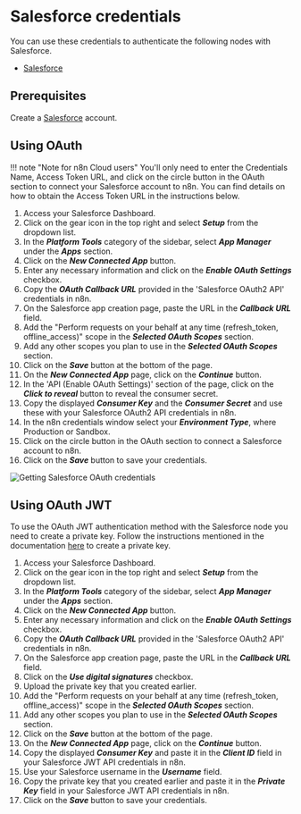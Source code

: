 # Salesforce credentials

You can use these credentials to authenticate the following nodes with Salesforce.

- [Salesforce](/integrations/builtin/app-nodes/n8n-nodes-base.salesforce/)

## Prerequisites

Create a [Salesforce](https://www.salesforce.com/) account.

## Using OAuth

!!! note "Note for n8n Cloud users"
    You'll only need to enter the Credentials Name, Access Token URL, and click on the circle button in the OAuth section to connect your Salesforce account to n8n. You can find details on how to obtain the Access Token URL in the instructions below.


1. Access your Salesforce Dashboard.
2. Click on the gear icon in the top right and select ***Setup*** from the dropdown list.
3. In the ***Platform Tools*** category of the sidebar, select ***App Manager*** under the ***Apps*** section.
4. Click on the ***New Connected App*** button.
5. Enter any necessary information and click on the ***Enable OAuth Settings*** checkbox.
6. Copy the ***OAuth Callback URL*** provided in the 'Salesforce OAuth2 API' credentials in n8n.
7. On the Salesforce app creation page, paste the URL in the ***Callback URL*** field.
8. Add the "Perform requests on your behalf at any time (refresh_token, offline_access)" scope in the ***Selected OAuth Scopes*** section.
9. Add any other scopes you plan to use in the  ***Selected OAuth Scopes*** section.
10. Click on the ***Save*** button at the bottom of the page.
11. On the ***New Connected App*** page, click on the ***Continue*** button.
12. In the 'API (Enable OAuth Settings)' section of the page, click on the ***Click to reveal*** button to reveal the consumer secret.
13. Copy the displayed ***Consumer Key*** and the ***Consumer Secret*** and use these with your Salesforce OAuth2 API credentials in n8n.
14. In the n8n credentials window select your ***Environment Type***, where Production or Sandbox.
15. Click on the circle button in the OAuth section to connect a Salesforce account to n8n.
16. Click on the ***Save*** button to save your credentials.

![Getting Salesforce OAuth credentials](/_images/integrations/builtin/credentials/salesforce/using-oauth.gif)

## Using OAuth JWT

To use the OAuth JWT authentication method with the Salesforce node you need to create a private key. Follow the instructions mentioned in the documentation [here](https://developer.salesforce.com/docs/atlas.en-us.sfdx_dev.meta/sfdx_dev/sfdx_dev_auth_key_and_cert.htm) to create a private key.

1. Access your Salesforce Dashboard.
2. Click on the gear icon in the top right and select ***Setup*** from the dropdown list.
3. In the ***Platform Tools*** category of the sidebar, select ***App Manager*** under the ***Apps*** section.
4. Click on the ***New Connected App*** button.
5. Enter any necessary information and click on the ***Enable OAuth Settings*** checkbox.
6. Copy the ***OAuth Callback URL*** provided in the 'Salesforce OAuth2 API' credentials in n8n.
7. On the Salesforce app creation page, paste the URL in the ***Callback URL*** field.
8. Click on the ***Use digital signatures*** checkbox.
9. Upload the private key that you created earlier.
10. Add the "Perform requests on your behalf at any time (refresh_token, offline_access)" scope in the ***Selected OAuth Scopes*** section.
11. Add any other scopes you plan to use in the  ***Selected OAuth Scopes*** section.
12. Click on the ***Save*** button at the bottom of the page.
13. On the ***New Connected App*** page, click on the ***Continue*** button.
14. Copy the displayed ***Consumer Key*** and paste it in the ***Client ID*** field in your Salesforce JWT API credentials in n8n.
15. Use your Salesforce username in the ***Username*** field.
16. Copy the private key that you created earlier and paste it in the ***Private Key*** field in your Salesforce JWT API credentials in n8n.
17. Click on the ***Save*** button to save your credentials.
